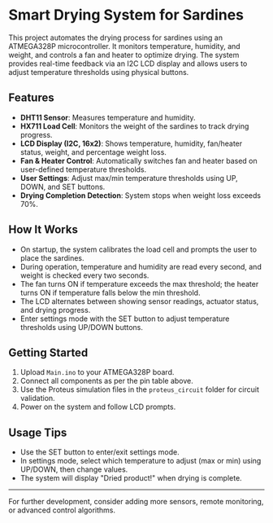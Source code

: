 # Smart Drying System for Sardines

This project automates the drying process for sardines using an ATMEGA328P microcontroller. It monitors temperature, humidity, and weight, and controls a fan and heater to optimize drying. The system provides real-time feedback via an I2C LCD display and allows users to adjust temperature thresholds using physical buttons.

## Features

- **DHT11 Sensor**: Measures temperature and humidity.
- **HX711 Load Cell**: Monitors the weight of the sardines to track drying progress.
- **LCD Display (I2C, 16x2)**: Shows temperature, humidity, fan/heater status, weight, and percentage weight loss.
- **Fan & Heater Control**: Automatically switches fan and heater based on user-defined temperature thresholds.
- **User Settings**: Adjust max/min temperature thresholds using UP, DOWN, and SET buttons.
- **Drying Completion Detection**: System stops when weight loss exceeds 70%.

## How It Works

- On startup, the system calibrates the load cell and prompts the user to place the sardines.
- During operation, temperature and humidity are read every second, and weight is checked every two seconds.
- The fan turns ON if temperature exceeds the max threshold; the heater turns ON if temperature falls below the min threshold.
- The LCD alternates between showing sensor readings, actuator status, and drying progress.
- Enter settings mode with the SET button to adjust temperature thresholds using UP/DOWN buttons.

## Getting Started

1. Upload `Main.ino` to your ATMEGA328P board.
2. Connect all components as per the pin table above.
3. Use the Proteus simulation files in the `proteus_circuit` folder for circuit validation.
4. Power on the system and follow LCD prompts.

## Usage Tips

- Use the SET button to enter/exit settings mode.
- In settings mode, select which temperature to adjust (max or min) using UP/DOWN, then change values.
- The system will display "Dried product!" when drying is complete.

---

For further development, consider adding more sensors, remote monitoring, or advanced control algorithms.

